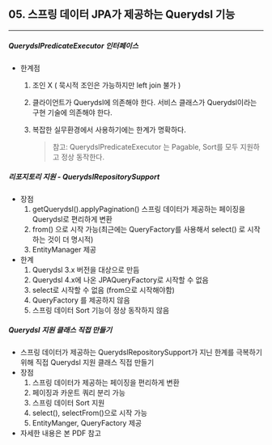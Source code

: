 ## 05. 스프링 데이터 JPA가 제공하는 Querydsl 기능

----

##### QuerydslPredicateExecutor 인터페이스

- 한계점

  1. 조인 X ( 묵시적 조인은 가능하지만 left join 불가 )

  2. 클라이언트가 Querydsl에 의존해야 한다. 서비스 클래스가 Querydsl이라는 구현 기술에 의존해야 한다.

  3. 복잡한 실무환경에서 사용하기에는 한계가 명확하다.

     > 참고: QuerydslPredicateExecutor 는 Pagable, Sort를 모두 지원하고 정상 동작한다.



##### 리포지토리 지원 - QuerydslRepositorySupport

- 장점
  1. getQuerydsl().applyPagination() 스프링 데이터가 제공하는 페이징을 Querydsl로 편리하게 변환
  2. from() 으로 시작 가능(최근에는 QueryFactory를 사용해서 select() 로 시작하는 것이 더 명시적)
  3. EntityManager 제공
- 한계
  1. Querydsl 3.x 버전을 대상으로 만듬
  2. Querydsl 4.x에 나온 JPAQueryFactory로 시작할 수 없음
  3. select로 시작할 수 없음 (from으로 시작해야함)
  4. QueryFactory 를 제공하지 않음
  5. 스프링 데이터 Sort 기능이 정상 동작하지 않음



##### Querydsl 지원 클래스 직접 만들기

- 스프링 데이터가 제공하는 QuerydslRepositorySupport가 지닌 한계를 극복하기 위해 직접 Querydsl 지원 클래스 직접 만들기
- 장점
  1. 스프링 데이터가 제공하는 페이징을 편리하게 변환
  2. 페이징과 카운트 쿼리 분리 가능
  3. 스프링 데이터 Sort 지원
  4. select(), selectFrom()으로 시작 가능
  5. EntityManger, QueryFactory 제공
- 자세한 내용은 본 PDF 참고


